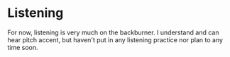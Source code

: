 # Listening

For now, listening is very much on the backburner. I understand and can hear pitch accent, but haven't put in any listening practice nor plan to any time soon.